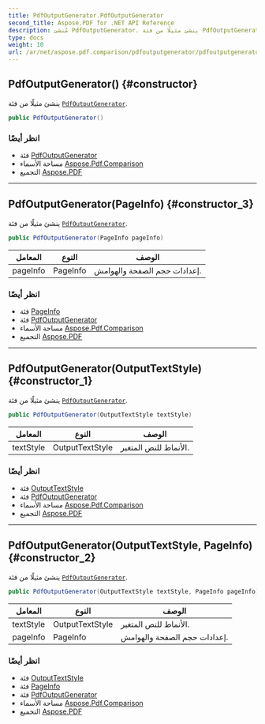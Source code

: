 ```yaml
---
title: PdfOutputGenerator.PdfOutputGenerator
second_title: Aspose.PDF for .NET API Reference
description: مُنشئ PdfOutputGenerator. ينشئ مثيلًا من فئة PdfOutputGenerator
type: docs
weight: 10
url: /ar/net/aspose.pdf.comparison/pdfoutputgenerator/pdfoutputgenerator/
---
```

## PdfOutputGenerator() {#constructor}

ينشئ مثيلًا من فئة [`PdfOutputGenerator`](../).

```csharp
public PdfOutputGenerator()
```

### انظر أيضًا

* فئة [PdfOutputGenerator](../)
* مساحة الأسماء [Aspose.Pdf.Comparison](../../../aspose.pdf.comparison/)
* التجميع [Aspose.PDF](../../../)

---

## PdfOutputGenerator(PageInfo) {#constructor_3}

ينشئ مثيلًا من فئة [`PdfOutputGenerator`](../).

```csharp
public PdfOutputGenerator(PageInfo pageInfo)
```

| المعامل | النوع | الوصف |
| --- | --- | --- |
| pageInfo | PageInfo | إعدادات حجم الصفحة والهوامش. |

### انظر أيضًا

* فئة [PageInfo](../../../aspose.pdf/pageinfo/)
* فئة [PdfOutputGenerator](../)
* مساحة الأسماء [Aspose.Pdf.Comparison](../../../aspose.pdf.comparison/)
* التجميع [Aspose.PDF](../../../)

---

## PdfOutputGenerator(OutputTextStyle) {#constructor_1}

ينشئ مثيلًا من فئة [`PdfOutputGenerator`](../).

```csharp
public PdfOutputGenerator(OutputTextStyle textStyle)
```

| المعامل | النوع | الوصف |
| --- | --- | --- |
| textStyle | OutputTextStyle | الأنماط للنص المتغير. |

### انظر أيضًا

* فئة [OutputTextStyle](../../outputtextstyle/)
* فئة [PdfOutputGenerator](../)
* مساحة الأسماء [Aspose.Pdf.Comparison](../../../aspose.pdf.comparison/)
* التجميع [Aspose.PDF](../../../)

---

## PdfOutputGenerator(OutputTextStyle, PageInfo) {#constructor_2}

ينشئ مثيلًا من فئة [`PdfOutputGenerator`](../).

```csharp
public PdfOutputGenerator(OutputTextStyle textStyle, PageInfo pageInfo)
```

| المعامل | النوع | الوصف |
| --- | --- | --- |
| textStyle | OutputTextStyle | الأنماط للنص المتغير. |
| pageInfo | PageInfo | إعدادات حجم الصفحة والهوامش. |

### انظر أيضًا

* فئة [OutputTextStyle](../../outputtextstyle/)
* فئة [PageInfo](../../../aspose.pdf/pageinfo/)
* فئة [PdfOutputGenerator](../)
* مساحة الأسماء [Aspose.Pdf.Comparison](../../../aspose.pdf.comparison/)
* التجميع [Aspose.PDF](../../../)